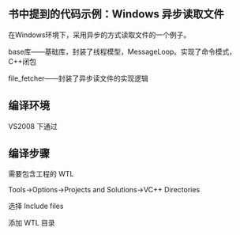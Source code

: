 ## 书中提到的代码示例：Windows 异步读取文件

在Windows环境下，采用异步的方式读取文件的一个例子。

base库——基础库，封装了线程模型，MessageLoop。实现了命令模式，C++闭包

file_fetcher——封装了异步读文件的实现逻辑

## 编译环境
VS2008 下通过

## 编译步骤
需要包含工程的 WTL

Tools->Options->Projects and Solutions->VC++ Directories

选择 Include files

添加 WTL 目录
